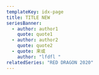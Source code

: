 ```yaml
---
templateKey: idx-page
title: TITLE NEW
seriesBanner:
  - author: author1
    quote: quote1
  - author: author2
    quote: quote2
  - quote: 来或
    author: "lfdfl "
relatedSeries: "RED DRAGON 2020"
---
```

